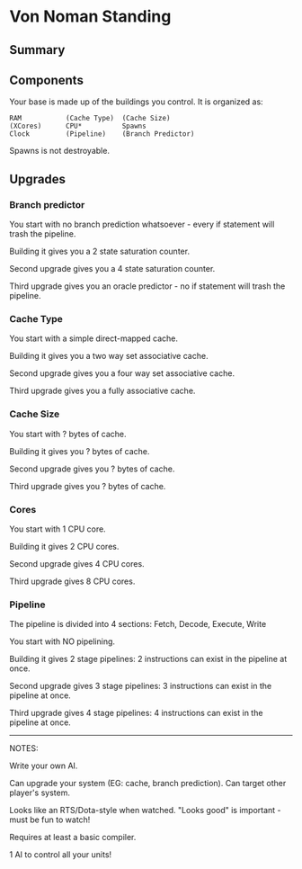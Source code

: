 # Von Noman Standing

## Summary

## Components

Your base is made up of the buildings you control. It is organized as:

```
RAM           (Cache Type)  (Cache Size)
(XCores)      CPU*          Spawns
Clock         (Pipeline)    (Branch Predictor)
```

Spawns is not destroyable.

## Upgrades

### Branch predictor

You start with no branch prediction whatsoever - every if statement will trash
the pipeline.

Building it gives you a 2 state saturation counter.

Second upgrade gives you a 4 state saturation counter.

Third upgrade gives you an oracle predictor - no if statement will trash the
pipeline.

### Cache Type

You start with a simple direct-mapped cache.

Building it gives you a two way set associative cache.

Second upgrade gives you a four way set associative cache.

Third upgrade gives you a fully associative cache.

### Cache Size

You start with ? bytes of cache.

Building it gives you ? bytes of cache.

Second upgrade gives you ? bytes of cache.

Third upgrade gives you ? bytes of cache.

### Cores

You start with 1 CPU core.

Building it gives 2 CPU cores.

Second upgrade gives 4 CPU cores.

Third upgrade gives 8 CPU cores.

### Pipeline

The pipeline is divided into 4 sections: Fetch, Decode, Execute, Write

You start with NO pipelining.

Building it gives 2 stage pipelines: 2 instructions can exist in the pipeline
at once.

Second upgrade gives 3 stage pipelines: 3 instructions can exist in the pipeline
at once.

Third upgrade gives 4 stage pipelines: 4 instructions can exist in the pipeline
at once.


---
NOTES:

Write your own AI.

Can upgrade your system (EG: cache, branch prediction). Can target other
player's system.

Looks like an RTS/Dota-style when watched. "Looks good" is important - must be
fun to watch!

Requires at least a basic compiler.

1 AI to control all your units!


